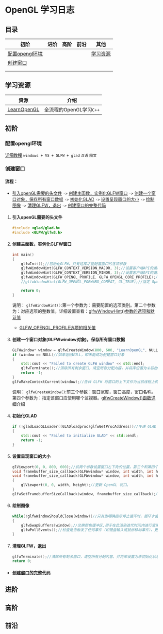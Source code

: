 # OpenGL 学习日志

## 目录

|初阶|进阶|高阶|前沿|其他|
|-|-|-|-|-|
|[配置opengl环境](#配置opengl环境)|[](#)|[](#)|[](#)|[学习资源](#学习资源)|
|[创建窗口](#创建窗口)|[](#)|[](#)|[](#)|[](#)|
|[](#)|[](#)|[](#)|[](#)|[](#)|
|[](#)|[](#)|[](#)|[](#)|[](#)|

## 学习资源

|资源|介绍|
|-|-|
|[LearnOpenGL][1]|全流程的OpenGL学习`C++`|

## 初阶

### 配置opengl环境

[详细教程][2] `windows + VS + GLFW + glad` `汉语` `图文`

### 创建窗口

#### 流程：

- [引入openGL需要的头文件](#引入openGL需要的头文件) `->` [创建主函数，实例化GLFW窗口](#创建主函数，实例化GLFW窗口) `->` [创建一个窗口对象，保存所有窗口数据](#创建一个窗口对象，保存所有窗口数据) `->` [初始化GLAD](#初始化GLAD) `->` [设置呈现窗口的大小](#设置呈现窗口的大小) `->` [绘制图像](#绘制图像) `->` [清理GLFW，退出](#清理GLFW，退出) `->` [创建窗口的完整代码](#创建窗口的完整代码)

1. #### 引入openGL需要的头文件

    ```C++
    #include <glad/glad.h>
    #include <GLFW/glfw3.h>
    ```

2. #### 创建主函数，实例化GLFW窗口

    ```C++
    int main()
    {
        glfwInit();//初始化GLFW，只有这样才能配置窗口的各项参数
        glfwWindowHint(GLFW_CONTEXT_VERSION_MAJOR, 3);//设置客户端API的兼容的主要型号为3
        glfwWindowHint(GLFW_CONTEXT_VERSION_MINOR, 3);//设置客户端API的兼容的最低型号为3
        glfwWindowHint(GLFW_OPENGL_PROFILE, GLFW_OPENGL_CORE_PROFILE);//指定要为哪个 OpenGL 配置文件创建上下文
        //glfwWindowHint(GLFW_OPENGL_FORWARD_COMPAT, GL_TRUE);//指定 OpenGL 上下文是否应与正向兼容，即删除请求版本的 OpenGL 中所有弃用的功能

        return 0;
    }
    ```

    说明：
    `glfwWindowHint()`:第一个参数为：需要配置的选项类别。第二个参数为：对应选项的整数值。详细设置查看：[glfwWindowHint()参数的选项和默认值][3]
    - [GLFW_OPENGL_PROFILE选项的相关值][4]

3. #### 创建一个窗口对象(GLFWwindow对象)，保存所有窗口数据

    ```C++
    GLFWwindow* window = glfwCreateWindow(800, 600, "LearnOpenGL", NULL, NULL);//要求窗口宽度和高度作为其前两个参数。第三个参数允许我们为窗口创建一个名称.可以忽略最后两个参数。
    if (window == NULL)//如果返回NULL，即未能成功创建窗口对象
    {
        std::cout << "Failed to create GLFW window" << std::endl;
        glfwTerminate();//清除所有剩余窗口，清空所有分配内容，并将库设置为未初始化状态
        return -1;
    }
    glfwMakeContextCurrent(window);//告诉 GLFW 将窗口的上下文作为当前线程上的主上下文
    ```

    说明：
    `glfwCreateWindow()`:前三个参数：窗口宽度，窗口高度，窗口名称。第四个参数为：指定该窗口应使用哪个监视器。[glfwCreateWindow()函数详细介绍][5]

4. #### 初始化GLAD

    ```C++
    if (!gladLoadGLLoader((GLADloadproc)glfwGetProcAddress))//传递 GLAD 函数来加载特定于操作系统的 OpenGL 函数指针的地址
    {
        std::cout << "Failed to initialize GLAD" << std::endl;
        return -1;
    }
    ```

5. #### 设置呈现窗口的大小

    ```C++
    glViewport(0, 0, 800, 600);//前两个参数设置窗口左下角的位置。第三个和第四个参数设置渲染窗口的宽度和高度（以像素为单位），我们设置的宽度和高度等于 GLFW 的窗口大小
    void framebuffer_size_callback(GLFWwindow* window, int width, int height);  //回调函数原型
    void framebuffer_size_callback(GLFWwindow* window, int width, int height)//在窗口上注册一个回调函数，该函数在每次调整窗口大小时都会被调用
    {
        glViewport(0, 0, width, height);//更新 OpenGL 视口。
    }  
    glfwSetFramebufferSizeCallback(window, framebuffer_size_callback);//回调函数在调整帧缓冲区大小时收到帧缓冲区的新大小，该大小可用于framebuffer_size_callback()函数进而更新 OpenGL 视口。
    ```

6. #### 绘制图像

    ```C++
    while(!glfwWindowShouldClose(window))//只有当明确指示停止循环时，循环才会停止
    {
        glfwSwapBuffers(window);//交换颜色缓冲区,用于在此渲染迭代时间内进行渲染，并将它输出到屏幕
        glfwPollEvents();//检查是否触发了任何事件（如键盘输入或鼠标移动事件），更新窗口状态，并调用相应的函数（我们可以通过回调方法注册）。
    }
    ```

7. #### 清理GLFW，退出

    ```C++
    glfwTerminate();//清除所有剩余窗口，清空所有分配内容，并将库设置为未初始化状态
    return 0;
    ```

- #### [创建窗口的完整代码][6]

## 进阶

## 高阶

## 前沿

[1]:https://learnopengl.com/Introduction
[2]:https://blog.csdn.net/sigmarising/article/details/80470054?utm_medium=distribute.pc_relevant.none-task-blog-BlogCommendFromMachineLearnPai2-1.channel_param&depth_1-utm_source=distribute.pc_relevant.none-task-blog-BlogCommendFromMachineLearnPai2-1.channel_param
[3]:http://www.glfw.org/docs/latest/window.html#window_hints_values
[4]:http://www.glfw.org/docs/latest/window.html#GLFW_OPENGL_PROFILE_hint
[5]:http://www.glfw.org/docs/latest/window.html#window_creation
[6]:https://learnopengl.com/code_viewer_gh.php?code=src/1.getting_started/1.1.hello_window/hello_window.cpp